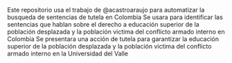 Este repositorio usa el trabajo de @acastroaraujo para automatizar la busqueda de sentencias de tutela en Colombia
Se usara para identificar las sentencias que hablan sobre el derecho a educación superior de la población desplazada y la población victima del conflicto armado interno en Colombia
Se presentara una acción de tutela para garantizar la educación superior de la población desplazada y la población victima del conflicto armado interno en la Universidad del Valle
